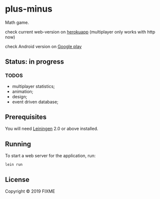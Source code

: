 # plus-minus

Math game.

check current web-version on [herokuapp][1] (multiplayer only works with http now)

check Android version on [Google play][2]

[1]: http://plus-minus-game.herokuapp.com/
[2]: https://play.google.com/store/apps/details?id=com.livermor.plusminus


## Status: in progress 

### TODOS
- multiplayer statistics;
- animation;
- design;
- event driven database;

## Prerequisites

You will need [Leiningen][3] 2.0 or above installed.

[3]: https://github.com/technomancy/leiningen

## Running

To start a web server for the application, run:

    lein run 

## License

Copyright © 2019 FIXME
